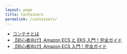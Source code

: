 ```yaml
---
layout: page
title: Containers
permalink: /containers/
---
```


- <a href="./container-overview/index.html" target="_blank">コンテナとは</a>
- <a href="./ecs-vs-eks/index.html" target="_blank">【初心者向け】Amazon ECS と EKS 入門！完全ガイド</a>
- <a href="./ecs-overview/index.html" target="_blank">【初心者向け】Amazon ECS 入門！完全ガイド</a>
